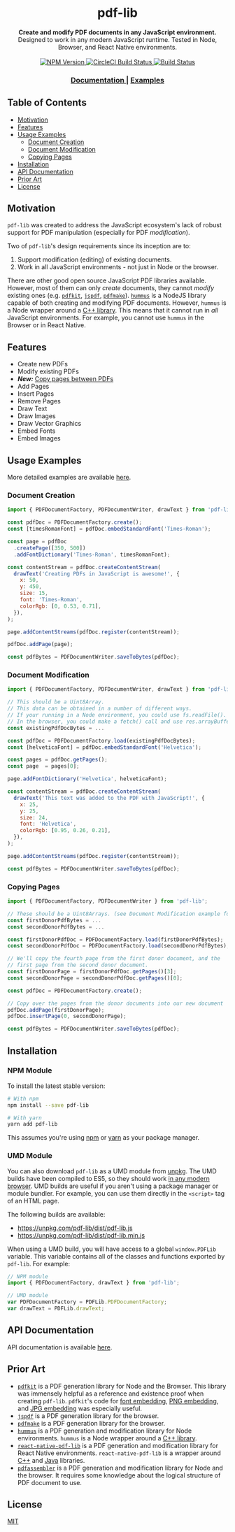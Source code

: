 <h1 align="center">pdf-lib</h1>

<div align="center">
  <strong>Create and modify PDF documents in any JavaScript environment.</strong>
</div>
<div align="center">
  Designed to work in any modern JavaScript runtime. Tested in Node, Browser, and React Native environments.
</div>

<br />

<div align="center">
  <!-- NPM version -->
  <a href="https://www.npmjs.com/package/pdf-lib">
    <img
      src="https://img.shields.io/npm/v/pdf-lib.svg?style=flat-square"
      alt="NPM Version"
    />
  </a>
  <!-- Build Status -->
  <a href="https://circleci.com/gh/Hopding/pdf-lib">
    <img
      src="https://img.shields.io/circleci/project/github/Hopding/pdf-lib/master.svg?style=flat-square&label=CircleCI"
      alt="CircleCI Build Status"
    />
  </a>
  <!-- Build Status -->
  <a href="https://prettier.io/">
    <img
      src="https://img.shields.io/badge/code_style-prettier-ff69b4.svg?style=flat-square"
      alt="Build Status"
    />
  </a>
</div>

<div align="center">
  <h3>
    <a href="https://github.com/Hopding/pdf-lib/tree/master/docs">
      Documentation
    </a>
    <span> | </span>
    <a href="https://github.com/Hopding/pdf-lib/tree/master/examples">
      Examples
    </a>
  </h3>
</div>

## Table of Contents
* [Motivation](#motivation)
* [Features](#features)
* [Usage Examples](#usage-examples)
  * [Document Creation](#document-creation)
  * [Document Modification](#document-modification)
  * [Copying Pages](#copying-pages)
* [Installation](#installation)
* [API Documentation](#api-documentation)
* [Prior Art](#prior-art)
* [License](#license)

## Motivation
`pdf-lib` was created to address the JavaScript ecosystem's lack of robust support for PDF manipulation (especially for PDF _modification_).

Two of `pdf-lib`'s design requirements since its inception are to:
1. Support modification (editing) of existing documents.
2. Work in all JavaScript environments - not just in Node or the browser.

There are other good open source JavaScript PDF libraries available. However, most of them can only _create_ documents, they cannot _modify_ existing ones (e.g. [`pdfkit`](https://github.com/devongovett/pdfkit), [`jspdf`](https://github.com/MrRio/jsPDF), [`pdfmake`](https://github.com/bpampuch/pdfmake)). [`hummus`](https://github.com/galkahana/HummusJS) is a NodeJS library capable of both creating and modifying PDF documents. However, `hummus` is a Node wrapper around a [C++ library](https://github.com/galkahana/PDF-Writer). This means that it cannot run in _all_ JavaScript environments. For example, you cannot use `hummus` in the Browser or in React Native.

## Features
* Create new PDFs
* Modify existing PDFs
* _**New:**_ [Copy pages between PDFs](#copying-pages)
* Add Pages
* Insert Pages
* Remove Pages
* Draw Text
* Draw Images
* Draw Vector Graphics
* Embed Fonts
* Embed Images

## Usage Examples
More detailed examples are available [here](https://github.com/Hopding/pdf-lib/tree/master/examples).

### Document Creation
```javascript
import { PDFDocumentFactory, PDFDocumentWriter, drawText } from 'pdf-lib';

const pdfDoc = PDFDocumentFactory.create();
const [timesRomanFont] = pdfDoc.embedStandardFont('Times-Roman');

const page = pdfDoc
  .createPage([350, 500])
  .addFontDictionary('Times-Roman', timesRomanFont);

const contentStream = pdfDoc.createContentStream(
  drawText('Creating PDFs in JavaScript is awesome!', {
    x: 50,
    y: 450,
    size: 15,
    font: 'Times-Roman',
    colorRgb: [0, 0.53, 0.71],
  }),
);

page.addContentStreams(pdfDoc.register(contentStream));

pdfDoc.addPage(page);

const pdfBytes = PDFDocumentWriter.saveToBytes(pdfDoc);
```

### Document Modification
```javascript
import { PDFDocumentFactory, PDFDocumentWriter, drawText } from 'pdf-lib';

// This should be a Uint8Array.
// This data can be obtained in a number of different ways.
// If your running in a Node environment, you could use fs.readFile().
// In the browser, you could make a fetch() call and use res.arrayBuffer().
const existingPdfDocBytes = ...

const pdfDoc = PDFDocumentFactory.load(existingPdfDocBytes);
const [helveticaFont] = pdfDoc.embedStandardFont('Helvetica');

const pages = pdfDoc.getPages();
const page  = pages[0];

page.addFontDictionary('Helvetica', helveticaFont);

const contentStream = pdfDoc.createContentStream(
  drawText('This text was added to the PDF with JavaScript!', {
    x: 25,
    y: 25,
    size: 24,
    font: 'Helvetica',
    colorRgb: [0.95, 0.26, 0.21],
  }),
);

page.addContentStreams(pdfDoc.register(contentStream));

const pdfBytes = PDFDocumentWriter.saveToBytes(pdfDoc);
```

### Copying Pages
```javascript
import { PDFDocumentFactory, PDFDocumentWriter } from 'pdf-lib';

// These should be a Uint8Arrays. (see Document Modification example for more details)
const firstDonorPdfBytes = ...
const secondDonorPdfBytes = ...

const firstDonorPdfDoc = PDFDocumentFactory.load(firstDonorPdfBytes);
const secondDonorPdfDoc = PDFDocumentFactory.load(secondDonorPdfBytes);

// We'll copy the fourth page from the first donor document, and the
// first page from the second donor document.
const firstDonorPage = firstDonorPdfDoc.getPages()[3];
const secondDonorPage = secondDonorPdfDoc.getPages()[0];

const pdfDoc = PDFDocumentFactory.create();

// Copy over the pages from the donor documents into our new document
pdfDoc.addPage(firstDonorPage);
pdfDoc.insertPage(0, secondDonorPage);

const pdfBytes = PDFDocumentWriter.saveToBytes(pdfDoc);
```

## Installation
### NPM Module
To install the latest stable version:
```bash
# With npm
npm install --save pdf-lib

# With yarn
yarn add pdf-lib
```
This assumes you're using [npm](https://www.npmjs.com/) or [yarn](https://yarnpkg.com/lang/en/) as your package manager.

### UMD Module
You can also download `pdf-lib` as a UMD module from [unpkg](https://unpkg.com/#/). The UMD builds have been compiled to ES5, so they should work [in any modern browser](https://caniuse.com/#feat=es5). UMD builds are useful if you aren't using a package manager or module bundler. For example, you can use them directly in the `<script>` tag of an HTML page.

The following builds are available:

* https://unpkg.com/pdf-lib/dist/pdf-lib.js
* https://unpkg.com/pdf-lib/dist/pdf-lib.min.js

When using a UMD build, you will have access to a global `window.PDFLib` variable. This variable contains all of the classes and functions exported by `pdf-lib`. For example:

```javascript
// NPM module
import { PDFDocumentFactory, drawText } from 'pdf-lib';

// UMD module
var PDFDocumentFactory = PDFLib.PDFDocumentFactory;
var drawText = PDFLib.drawText;
```

## API Documentation
API documentation is available [here](https://github.com/Hopding/pdf-lib/tree/master/docs).

## Prior Art
* [`pdfkit`](https://github.com/devongovett/pdfkit) is a PDF generation library for Node and the Browser. This library was immensely helpful as a reference and existence proof when creating `pdf-lib`. `pdfkit`'s code for [font embedding](https://github.com/Hopding/pdf-lib/blob/AddDocumentation/src/core/pdf-structures/factories/PDFFontFactory.ts#L64-L68), [PNG embedding](https://github.com/Hopding/pdf-lib/blob/AddDocumentation/src/core/pdf-structures/factories/PNGXObjectFactory.ts#L19-L23), and [JPG embedding](https://github.com/Hopding/pdf-lib/blob/AddDocumentation/src/core/pdf-structures/factories/JPEGXObjectFactory.ts#L32-L36) was especially useful.
* [`jspdf`](https://github.com/MrRio/jsPDF) is a PDF generation library for the browser.
* [`pdfmake`](https://github.com/bpampuch/pdfmake) is a PDF generation library for the browser.
* [`hummus`](https://github.com/galkahana/HummusJS) is a PDF generation and modification library for Node environments. `hummus` is a Node wrapper around a [C++ library](https://github.com/galkahana/PDF-Writer).
* [`react-native-pdf-lib`](https://github.com/Hopding/react-native-pdf-lib) is a PDF generation and modification library for React Native environments. `react-native-pdf-lib` is a wrapper around [C++](https://github.com/galkahana/PDF-Writer) and [Java](https://github.com/TomRoush/PdfBox-Android) libraries.
* [`pdfassembler`](https://github.com/DevelopingMagic/pdfassembler) is a PDF generation and modification library for Node and the browser. It requires some knowledge about the logical structure of PDF document to use.

## License
[MIT](https://choosealicense.com/licenses/mit/)
